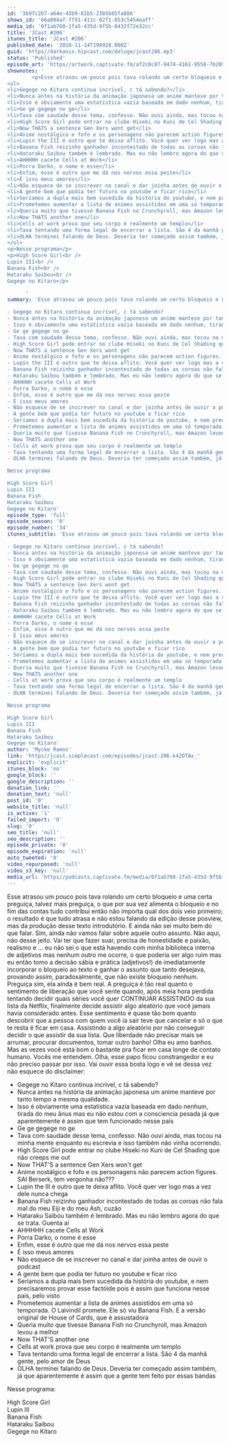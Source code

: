 ```yaml
---
id: '3b97c2b7-a64e-45b9-81b5-23b5b85fa886'
shows_id: '66a084af-ff91-411c-82f1-853c5454eaff'
media_id: '0f1ab760-1fa5-435d-9f5b-8432f72e32cc'
title: 'JCast #206'
itunes_title: 'JCast #206'
published_date: '2018-11-14T194928.000Z'
guid: 'https//darkonix.hipcast.com/deluge/jcast206.mp3'
status: 'Published'
episode_art: 'https//artwork.captivate.fm/af2c0c87-9474-4161-9558-7b209686fbf1/1001-itunes-1582314570.jpg'
shownotes: '
        <p>Esse atrasou um pouco pois tava rolando um certo bloqueio e uma certa preguiça, talvez mais preguiça, o que por sua vez alimenta o bloqueio e no fim das contas tudo contribui então não importa qual dos dois veio primeiro; o resultado é que tudo atrasa e não estou falando da edição desse posview, mas da produção desse texto introdutório. E ainda não sei muito bem do que falar. Sim, ainda não vamos falar sobre aquele outro assunto. Não aqui, não desse jeito. Vai ter que fazer suar, precisa de honestidade e paixão, realismo e ... eu não sei o que está havendo com minha biblioteca interna de adjetivos mas nenhum outro me ocorre, o que poderia ser algo ruim mas eu então tomo a decisão sábia e prática (adjetivos!) de imediatamente incorporar o bloqueio ao texto e ganhar o assunto que tanto desejava, provando assim, paradoxalmente, que não existe bloqueio nenhum. Preguiça sim, ela ainda é bem real. A preguiça é tão real quanto o sentimento de liberação que você sente quando, após meia hora perdida tentando decidir quais séries você quer CONTINUAR ASSISTINDO da sua lista da Netflix, finalmente decide assistir algo aleatório que você jamais havia considerado antes. Esse sentimento é quase tão bom quanto descobrir que a pessoa com quem você ia sair teve que cancelar e só o que te resta é ficar em casa. Assistindo a algo aleatório por não conseguir decidir o que assistir da sua lista. Que liberdade não precisar mais se arrumar, procurar documentos, tomar outro banho! Olha eu amo banhos. Mas as vezes você está bom o bastante pra ficar em casa longe de contato humano. Vocês me entendem. Olha, esse papo ficou constrangedor e eu não preciso passar por isso. Vai ouvir essa bosta logo e vê se dessa vez não esquece do disclaimer</p>
<ul>
<li>Gegege no Kitaro continua incrível, c tá sabendo?</li>
<li>Nunca antes na história da animação japonesa um anime manteve por tanto tempo a mesma qualidade.</li>
<li>Isso é obviamente uma estatística vazia baseada em dado nenhum, tirada do meu ânus mas eu não estou com a consciencia pesada já que aparentemente é assim que tem funcionado nesse país</li>
<li>Ge ge gegege no ge</li>
<li>Tava com saudade desse tema, confesso. Não ouvi ainda, mas tocou na minha mente enquanto eu escrevia e isso também não vinha ocorrendo.</li>
<li>High Score Girl pode entrar no clube Hiseki no Kuni de Cel Shading que não creeps me out</li>
<li>Now THATS a sentence Gen Xers wont get</li>
<li>Anime nostálgico e fofo e os personagens não parecem action figures. SAI Berserk, tem vergonha não???</li>
<li>Lupin the III é outro que te deixa aflito. Você quer ver logo mas a vez dele nunca chega</li>
<li>Banana Fish reizinho ganhador incontestado de todas as coroas não fala mal do meu Eiji e do meu Ash, cuzão</li>
<li>Hataraku Saibou também é lembrado. Mas eu não lembro agora do que se trata. Guenta aí</li>
<li>AHHHHH cacete Cells at Work</li>
<li>Porra Darko, o nome é esse</li>
<li>Enfim, esse é outro que me dá nos nervos essa peste</li>
<li>É isso meus amores</li>
<li>Não esquece de se inscrever no canal e dar joinha antes de ouvir o podcast</li>
<li>A gente bem que podia ter futuro no youtube e ficar rico</li>
<li>Seríamos a dupla mais bem sucedida da história do youtube, e nem precisaremos provar esse factóide pois é assim que funciona nesse país, pelo visto</li>
<li>Prometemos aumentar a lista de animes assistidos em uma só temporada. O Laivindil promete. Ele só viu Banana Fish. E a versão original de House of Cards, que é assustadora</li>
<li>Queria muito que tivesse Banana Fish no Crunchyroll, mas Amazon levou a melhor</li>
<li>Now THATS another one</li>
<li>Cells at work prova que seu corpo é realmente um templo</li>
<li>Tava tentando uma forma legal de encerrar a lista. São 4 da manhã gente, pelo amor de Deus</li>
<li>OLHA terminei falando de Deus. Deveria ter começado assim também, já que aparentemente é assim que a gente tem feito por essas bandas</li>
</ul>
<p>Nesse programa</p>
<p>High Score Girl<br />
Lupin III<br />
Banana Fish<br />
Hataraku Saibou<br />
Gegege no Kitaro</p>

      '
summary: 'Esse atrasou um pouco pois tava rolando um certo bloqueio e uma certa preguiça, talvez mais preguiça, o que por sua vez alimenta o bloqueio e no fim das contas tudo contribui então não importa qual dos dois veio primeiro; o resultado é que tudo atrasa e não estou falando da edição desse posview, mas da produção desse texto introdutório. E ainda não sei muito bem do que falar. Sim, ainda não vamos falar sobre aquele outro assunto. Não aqui, não desse jeito. Vai ter que fazer suar, precisa de honestidade e paixão, realismo e ... eu não sei o que está havendo com minha biblioteca interna de adjetivos mas nenhum outro me ocorre, o que poderia ser algo ruim mas eu então tomo a decisão sábia e prática (adjetivos!) de imediatamente incorporar o bloqueio ao texto e ganhar o assunto que tanto desejava, provando assim, paradoxalmente, que não existe bloqueio nenhum. Preguiça sim, ela ainda é bem real. A preguiça é tão real quanto o sentimento de liberação que você sente quando, após meia hora perdida tentando decidir quais séries você quer CONTINUAR ASSISTINDO da sua lista da Netflix, finalmente decide assistir algo aleatório que você jamais havia considerado antes. Esse sentimento é quase tão bom quanto descobrir que a pessoa com quem você ia sair teve que cancelar e só o que te resta é ficar em casa. Assistindo a algo aleatório por não conseguir decidir o que assistir da sua lista. Que liberdade não precisar mais se arrumar, procurar documentos, tomar outro banho! Olha eu amo banhos. Mas as vezes você está bom o bastante pra ficar em casa longe de contato humano. Vocês me entendem. Olha, esse papo ficou constrangedor e eu não preciso passar por isso. Vai ouvir essa bosta logo e vê se dessa vez não esquece do disclaimer 

- Gegege no Kitaro continua incrível, c tá sabendo?
- Nunca antes na história da animação japonesa um anime manteve por tanto tempo a mesma qualidade.
- Isso é obviamente uma estatística vazia baseada em dado nenhum, tirada do meu ânus mas eu não estou com a consciencia pesada já que aparentemente é assim que tem funcionado nesse país
- Ge ge gegege no ge
- Tava com saudade desse tema, confesso. Não ouvi ainda, mas tocou na minha mente enquanto eu escrevia e isso também não vinha ocorrendo.
- High Score Girl pode entrar no clube Hiseki no Kuni de Cel Shading que não creeps me out
- Now THATS a sentence Gen Xers wont get
- Anime nostálgico e fofo e os personagens não parecem action figures. SAI Berserk, tem vergonha não???
- Lupin the III é outro que te deixa aflito. Você quer ver logo mas a vez dele nunca chega
- Banana Fish reizinho ganhador incontestado de todas as coroas não fala mal do meu Eiji e do meu Ash, cuzão
- Hataraku Saibou também é lembrado. Mas eu não lembro agora do que se trata. Guenta aí
- AHHHHH cacete Cells at Work
- Porra Darko, o nome é esse
- Enfim, esse é outro que me dá nos nervos essa peste
- É isso meus amores 
- Não esquece de se inscrever no canal e dar joinha antes de ouvir o podcast 
- A gente bem que podia ter futuro no youtube e ficar rico 
- Seríamos a dupla mais bem sucedida da história do youtube, e nem precisaremos provar esse factóide pois é assim que funciona nesse país, pelo visto
- Prometemos aumentar a lista de animes assistidos em uma só temporada. O Laivindil promete. Ele só viu Banana Fish. E a versão original de House of Cards, que é assustadora
- Queria muito que tivesse Banana Fish no Crunchyroll, mas Amazon levou a melhor
- Now THATS another one
- Cells at work prova que seu corpo é realmente um templo
- Tava tentando uma forma legal de encerrar a lista. São 4 da manhã gente, pelo amor de Deus
- OLHA terminei falando de Deus. Deveria ter começado assim também, já que aparentemente é assim que a gente tem feito por essas bandas

Nesse programa

High Score Girl
Lupin III
Banana Fish
Hataraku Saibou
Gegege no Kitaro'
episode_type: 'full'
episode_season: '0'
episode_number: '34'
itunes_subtitle: 'Esse atrasou um pouco pois tava rolando um certo bloqueio e uma certa preguiça, talvez mais preguiça, o que por sua vez alimenta o bloqueio e no fim das contas tudo contribui então não importa qual dos dois veio primeiro; o resultado é que tudo atrasa e não estou falando da edição desse posview, mas da produção desse texto introdutório. E ainda não sei muito bem do que falar. Sim, ainda não vamos falar sobre aquele outro assunto. Não aqui, não desse jeito. Vai ter que fazer suar, precisa de honestidade e paixão, realismo e ... eu não sei o que está havendo com minha biblioteca interna de adjetivos mas nenhum outro me ocorre, o que poderia ser algo ruim mas eu então tomo a decisão sábia e prática (adjetivos!) de imediatamente incorporar o bloqueio ao texto e ganhar o assunto que tanto desejava, provando assim, paradoxalmente, que não existe bloqueio nenhum. Preguiça sim, ela ainda é bem real. A preguiça é tão real quanto o sentimento de liberação que você sente quando, após meia hora perdida tentando decidir quais séries você quer CONTINUAR ASSISTINDO da sua lista da Netflix, finalmente decide assistir algo aleatório que você jamais havia considerado antes. Esse sentimento é quase tão bom quanto descobrir que a pessoa com quem você ia sair teve que cancelar e só o que te resta é ficar em casa. Assistindo a algo aleatório por não conseguir decidir o que assistir da sua lista. Que liberdade não precisar mais se arrumar, procurar documentos, tomar outro banho! Olha eu amo banhos. Mas as vezes você está bom o bastante pra ficar em casa longe de contato humano. Vocês me entendem. Olha, esse papo ficou constrangedor e eu não preciso passar por isso. Vai ouvir essa bosta logo e vê se dessa vez não esquece do disclaimer 

- Gegege no Kitaro continua incrível, c tá sabendo?
- Nunca antes na história da animação japonesa um anime manteve por tanto tempo a mesma qualidade.
- Isso é obviamente uma estatística vazia baseada em dado nenhum, tirada do meu ânus mas eu não estou com a consciencia pesada já que aparentemente é assim que tem funcionado nesse país
- Ge ge gegege no ge
- Tava com saudade desse tema, confesso. Não ouvi ainda, mas tocou na minha mente enquanto eu escrevia e isso também não vinha ocorrendo.
- High Score Girl pode entrar no clube Hiseki no Kuni de Cel Shading que não creeps me out
- Now THATS a sentence Gen Xers wont get
- Anime nostálgico e fofo e os personagens não parecem action figures. SAI Berserk, tem vergonha não???
- Lupin the III é outro que te deixa aflito. Você quer ver logo mas a vez dele nunca chega
- Banana Fish reizinho ganhador incontestado de todas as coroas não fala mal do meu Eiji e do meu Ash, cuzão
- Hataraku Saibou também é lembrado. Mas eu não lembro agora do que se trata. Guenta aí
- AHHHHH cacete Cells at Work
- Porra Darko, o nome é esse
- Enfim, esse é outro que me dá nos nervos essa peste
- É isso meus amores 
- Não esquece de se inscrever no canal e dar joinha antes de ouvir o podcast 
- A gente bem que podia ter futuro no youtube e ficar rico 
- Seríamos a dupla mais bem sucedida da história do youtube, e nem precisaremos provar esse factóide pois é assim que funciona nesse país, pelo visto
- Prometemos aumentar a lista de animes assistidos em uma só temporada. O Laivindil promete. Ele só viu Banana Fish. E a versão original de House of Cards, que é assustadora
- Queria muito que tivesse Banana Fish no Crunchyroll, mas Amazon levou a melhor
- Now THATS another one
- Cells at work prova que seu corpo é realmente um templo
- Tava tentando uma forma legal de encerrar a lista. São 4 da manhã gente, pelo amor de Deus
- OLHA terminei falando de Deus. Deveria ter começado assim também, já que aparentemente é assim que a gente tem feito por essas bandas

Nesse programa

High Score Girl
Lupin III
Banana Fish
Hataraku Saibou
Gegege no Kitaro'
author: 'Mycke Ramos'
link: 'https//jcast.simplecast.com/episodes/jcast-206-k42DTAx_'
explicit: 'explicit'
itunes_block: 'no'
google_block: ''
google_description: ''
donation_link: ''
donation_text: 'null'
post_id: '0'
website_title: 'null'
is_active: '1'
failed_import: '0'
slug: '0'
seo_title: 'null'
seo_description: ''
episode_private: '0'
episode_expiration: 'null'
auto_tweeted: '0'
video_repurposed: 'null'
video_s3_key: 'null'
media_url: 'https//podcasts.captivate.fm/media/0f1ab760-1fa5-435d-9f5b-8432f72e32cc/jcast206_tc.mp3'
---
```

Esse atrasou um pouco pois tava rolando um certo bloqueio e uma certa preguiça, talvez mais preguiça, o que por sua vez alimenta o bloqueio e no fim das contas tudo contribui então não importa qual dos dois veio primeiro; o resultado é que tudo atrasa e não estou falando da edição desse posview, mas da produção desse texto introdutório. E ainda não sei muito bem do que falar. Sim, ainda não vamos falar sobre aquele outro assunto. Não aqui, não desse jeito. Vai ter que fazer suar, precisa de honestidade e paixão, realismo e ... eu não sei o que está havendo com minha biblioteca interna de adjetivos mas nenhum outro me ocorre, o que poderia ser algo ruim mas eu então tomo a decisão sábia e prática (adjetivos!) de imediatamente incorporar o bloqueio ao texto e ganhar o assunto que tanto desejava, provando assim, paradoxalmente, que não existe bloqueio nenhum. Preguiça sim, ela ainda é bem real. A preguiça é tão real quanto o sentimento de liberação que você sente quando, após meia hora perdida tentando decidir quais séries você quer CONTINUAR ASSISTINDO da sua lista da Netflix, finalmente decide assistir algo aleatório que você jamais havia considerado antes. Esse sentimento é quase tão bom quanto descobrir que a pessoa com quem você ia sair teve que cancelar e só o que te resta é ficar em casa. Assistindo a algo aleatório por não conseguir decidir o que assistir da sua lista. Que liberdade não precisar mais se arrumar, procurar documentos, tomar outro banho! Olha eu amo banhos. Mas as vezes você está bom o bastante pra ficar em casa longe de contato humano. Vocês me entendem. Olha, esse papo ficou constrangedor e eu não preciso passar por isso. Vai ouvir essa bosta logo e vê se dessa vez não esquece do disclaimer:

*   Gegege no Kitaro continua incrível, c tá sabendo?
*   Nunca antes na história da animação japonesa um anime manteve por tanto tempo a mesma qualidade.
*   Isso é obviamente uma estatística vazia baseada em dado nenhum, tirada do meu ânus mas eu não estou com a consciencia pesada já que aparentemente é assim que tem funcionado nesse país
*   Ge ge gegege no ge
*   Tava com saudade desse tema, confesso. Não ouvi ainda, mas tocou na minha mente enquanto eu escrevia e isso também não vinha ocorrendo.
*   High Score Girl pode entrar no clube Hiseki no Kuni de Cel Shading que não creeps me out
*   Now THAT'S a sentence Gen Xers won't get
*   Anime nostálgico e fofo e os personagens não parecem action figures. SAI Berserk, tem vergonha não???
*   Lupin the III é outro que te deixa aflito. Você quer ver logo mas a vez dele nunca chega
*   Banana Fish reizinho ganhador incontestado de todas as coroas não fala mal do meu Eiji e do meu Ash, cuzão
*   Hataraku Saibou também é lembrado. Mas eu não lembro agora do que se trata. Guenta aí
*   AHHHHH cacete Cells at Work
*   Porra Darko, o nome é esse
*   Enfim, esse é outro que me dá nos nervos essa peste
*   É isso meus amores
*   Não esquece de se inscrever no canal e dar joinha antes de ouvir o podcast
*   A gente bem que podia ter futuro no youtube e ficar rico
*   Seríamos a dupla mais bem sucedida da história do youtube, e nem precisaremos provar esse factóide pois é assim que funciona nesse país, pelo visto
*   Prometemos aumentar a lista de animes assistidos em uma só temporada. O Laivindil promete. Ele só viu Banana Fish. E a versão original de House of Cards, que é assustadora
*   Queria muito que tivesse Banana Fish no Crunchyroll, mas Amazon levou a melhor
*   Now THAT'S another one
*   Cells at work prova que seu corpo é realmente um templo
*   Tava tentando uma forma legal de encerrar a lista. São 4 da manhã gente, pelo amor de Deus
*   OLHA terminei falando de Deus. Deveria ter começado assim também, já que aparentemente é assim que a gente tem feito por essas bandas

Nesse programa:

High Score Girl  
Lupin III  
Banana Fish  
Hataraku Saibou  
Gegege no Kitaro